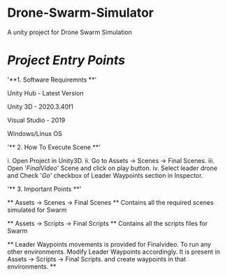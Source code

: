 # Drone-Swarm-Simulator
A unity project for Drone Swarm Simulation


# *Project Entry Points*  


'**1. Software Requiremnts **'

Unity Hub -  Latest Version

Unity 3D  -  2020.3.40f1

Visual Studio - 2019

Windows/Linux OS

'**  2. How To Execute Scene **'

i. Open Project in Unity3D.
ii. Go to Assets -> Scenes -> Final Scenes.
iii. Open '*FinalVideo*' Scene and click on play button.
iv. Select leader drone and Check '*Go*' checkbox of Leader Waypoints section in Inspector.

'**  3. Important Points **'


**  Assets -> Scenes -> Final Scenes **    Contains all the required scenes simulated for Swarm

**  Assets -> Scripts -> Final Scripts **  Contains all the scripts files for Swarm

** Leader Waypoints movements is provided for Finalvideo.  To run any other environments. Modify Leader Waypoints accordingly. It is present in Assets -> Scripts -> Final Scripts. and create waypoints in that environments. **



